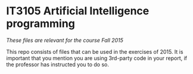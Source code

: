 # IT3105 Artificial Intelligence programming

*These files are relevant for the course Fall 2015*

This repo consists of files that can be used in the exercises of 2015. It is important that you mention you are using 3rd-party code in your report, if the professor has instructed you to do so.
